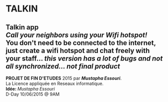 # TALKIN
<b>Talkin</b> app<br/>
<i>Call your neighbors using your Wifi hotspot!</i><br/>
You don't need to be connected to the internet, just create a wifi hotspot and chat freely with your staff... 
<i>this version has a lot of bugs and not all synchronized... not final product</i>
--------
<b>PROJET DE FIN D'ETUDES</b> 2015 par <i><b>Mustapha Essouri</b></i>.<br> La Licence appliquée en Reseaux informatique.<br>
<b>Idée: </b><i>Mustapha Essouri</i><br>
D-Day 10/06/2015 @ 9AM
